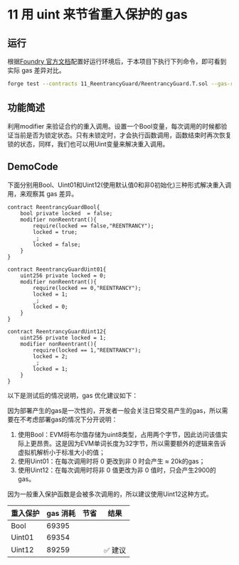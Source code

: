 # 11 用 uint 来节省重入保护的 gas

## 运行

根据[Foundry 官方文档](https://getfoundry.sh/)配置好运行环境后，于本项目下执行下列命令，即可看到实际 gas 差异对比。

```bash
forge test --contracts 11_ReentrancyGuard/ReentrancyGuard.T.sol --gas-report
```

## 功能简述

利用modifier 来验证合约的重入调用。设置一个Bool变量，每次调用的时候都验证当前是否为锁定状态。只有未锁定时，才会执行函数调用，函数结束时再次恢复锁的状态，同样，我们也可以用Uint变量来解决重入调用。

## DemoCode

下面分别用Bool、Uint01和Uint12(使用默认值0和非0初始化)三种形式解决重入调用，来观察其 gas 差异。

```solidity
contract ReentrancyGuardBool{
    bool private locked  = false;
    modifier nonReentrant(){
        require(locked == false,"REENTRANCY");
        locked = true;
        _;
        locked = false;
    }
}

contract ReentrancyGuardUint01{
    uint256 private locked = 0;
    modifier nonReentrant(){
        require(locked == 0,"REENTRANCY");
        locked = 1;
        _;
        locked = 0;
    }
}

contract ReentrancyGuardUint12{
    uint256 private locked = 1;
    modifier nonReentrant(){
        require(locked == 1,"REENTRANCY");
        locked = 2;
        _;
        locked = 1;
    }
}

```

以下是测试后的情况说明，gas 优化建议如下：

因为部署产生的gas是一次性的，开发者一般会关注日常交易产生的gas，所以需要在不考虑部署gas的情况下分开说明：
1. 使用Bool：EVM将布尔值存储为uint8类型，占用两个字节，因此访问该值实际上更昂贵。这是因为EVM单词长度为32字节，所以需要额外的逻辑来告诉虚拟机解析小于标准大小的值；
2. 使用Uint01：在每次调用时将 0 更改到非 0 时会产生 ≈ 20k的gas；
3. 使用Uint12：在每次调用时将非 0 值更改为非 0 值时，只会产生2900的gas。

因为一般重入保护函数是会被多次调用的，所以建议使用Uint12这种方式。

| 重入保护 | gas 消耗  | 节省        | 结果    |
| -------- | -------- | ----------- | ------- |
| Bool     | 69395    |             |         |
| Uint01   | 69354    |             |         |
| Uint12   | 89259    |             | ✅ 建议 |